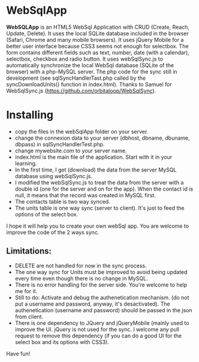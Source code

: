 WebSqlApp 
=====================
**WebSQLApp** is an HTML5 WebSql Application with CRUD (Create, Reach, Update, Delete). It uses the local SQLite database included in the browser (Safari, Chrome and many mobile browsers). It uses jQuery Mobile for a better user interface because CSS3 seems not enough for selectbox. The form contains different fields such as text, number, date (with a calendar), selectbox, checkbox and radio button. It uses webSqlSync.js to automatically synchronize the local WebSql database (SQLite of the browser) with a php-MySQL server. The php code for the sync still in development (see sqlSyncHandlerTast.php called by the syncDownloadUnits() function in index.html). Thanks to Samuel for WebSqlSync.js (https://github.com/orbitaloop/WebSqlSync).

Installing
==========

- copy the files in the webSqlApp folder on your server.  
- change the connexion data to your server (dbhost, dbname, dbuname, dbpass) in sqlSyncHandlerTest.php.
- change mywebsite.com to your server name.
- index.html is the main file of the application. Start with it in your learning.
- In the first time, I get (download) the data from the server MySQL database using webSqlSync.js. 
- I modified the webSqlSync.js to treat the data from the server with a double id (one for the server and on for the app). When the contact id is null, it means that the record was created in MySQL first.
- The contacts table is two way synced.
- The units table is one way sync (server to client). It's just to feed the options of the select box.
 
I hope it will help you to create your own webSql app. You are welcome to improve the code of the 2 ways sync.

## Limitations:

 - DELETE are not handled for now in the sync process.
 - The one way sync for Units must be improved to avoid being updated every time even though there is no change in MySQL. 
 - There is no error handling for the server side. You're welcome to help me for it.
 - Still to do: Activate and debug the authenetication mechanism. (do not put a username and password, anyway, it's desactivated). The authenetication (username and password) should be passed in the json from client. 
 - There is one dependency to JQuery and jQueryMobile (mainly used to improve the UI. jQuery is not used for the sync. I welcome any pull request to remove this dependency (if you can do a good UI for the select box and its options with CSS3).
 
Have fun!
 
